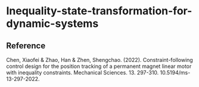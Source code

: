 # Inequality-state-transformation-for-dynamic-systems

## Reference
Chen, Xiaofei & Zhao, Han & Zhen, Shengchao. (2022). Constraint-following control design for the position tracking of a permanent magnet linear motor with inequality constraints. Mechanical Sciences. 13. 297-310. 10.5194/ms-13-297-2022. 
